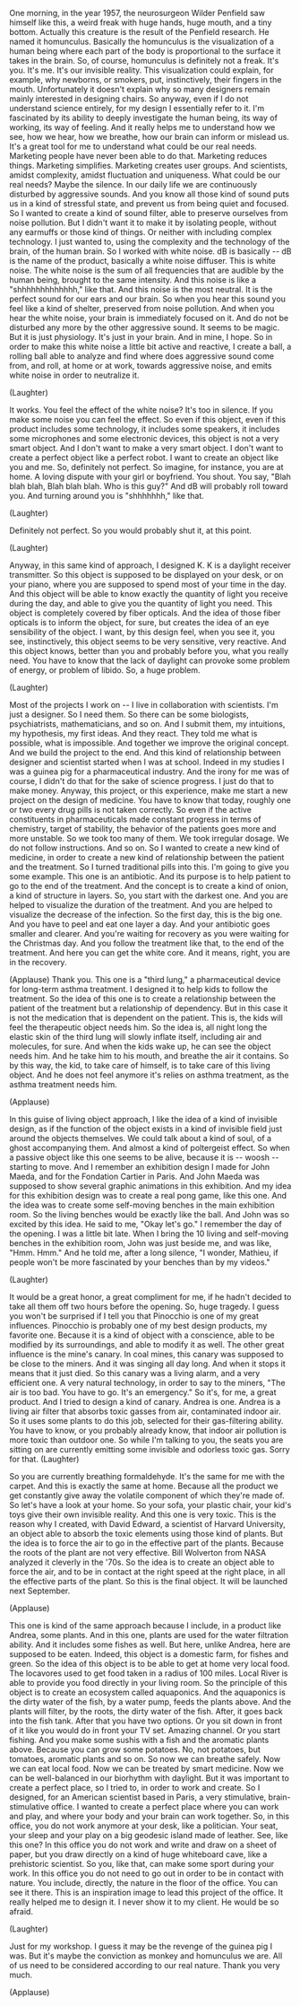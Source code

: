
One morning, in the year 1957,
the neurosurgeon Wilder Penfield
saw himself like this,
a weird freak with huge hands,
huge mouth,
and a tiny bottom.
Actually this creature
is the result of the Penfield research.
He named it homunculus.
Basically the homunculus is
the visualization of a human being
where each part of the body is proportional
to the surface it takes in the brain.
So, of course, homunculus is definitely not a freak.
It&#39;s you. It&#39;s me.
It&#39;s our invisible reality.
This visualization could explain, for example,
why newborns, or smokers,
put, instinctively, their fingers in the mouth.
Unfortunately it doesn&#39;t explain why
so many designers remain mainly interested
in designing chairs.
So anyway, even if I do not understand science entirely,
for my design I essentially refer to it.
I&#39;m fascinated by its ability to
deeply investigate the human being,
its way of working, its way of feeling.
And it really helps me to understand
how we see, how we hear,
how we breathe, how our brain can inform or mislead us.
It&#39;s a great tool for me
to understand what could be our real needs.
Marketing people have never been able to do that.
Marketing reduces things. Marketing simplifies.
Marketing creates user groups.
And scientists, amidst complexity,
amidst fluctuation and uniqueness.
What could be our real needs?
Maybe the silence.
In our daily life we are continuously disturbed by
aggressive sounds.
And you know all those kind of sound puts us
in a kind of stressful state,
and prevent us from being quiet and focused.
So I wanted to create a kind of
sound filter,
able to preserve ourselves from noise pollution.
But I didn&#39;t want it to make it by
isolating people, without any earmuffs
or those kind of things.
Or neither with including complex technology.
I just wanted to, using the complexity
and the technology of the brain, of the human brain.
So I worked with white noise.
dB is basically --
dB is the name of the product,
basically a white noise diffuser.
This is white noise.
The white noise is the sum of all frequencies
that are audible by the human being,
brought to the same intensity.
And this noise is like a &quot;shhhhhhhhhhhhh,&quot; like that.
And this noise is the most neutral.
It is the perfect sound for our ears and our brain.
So when you hear this sound
you feel like a kind of shelter,
preserved from noise pollution.
And when you hear the white noise, your brain is immediately focused on it.
And do not be disturbed any more by the other aggressive sound.
It seems to be magic.
But it is just physiology. It&#39;s just in your brain.
And in mine, I hope.
So in order to make this white noise
a little bit active and reactive,
I create a ball, a rolling ball
able to analyze and find
where does aggressive sound come from,
and roll, at home or at work,
towards aggressive noise,
and emits white noise in order to neutralize it.

(Laughter)

It works.
You feel the effect of the white noise?
It&#39;s too in silence.
If you make some noise you can feel the effect.
So even if this object,
even if this product includes some technology,
it includes some speakers, it includes some microphones
and some electronic devices,
this object is not a very smart object.
And I don&#39;t want to make a very smart object.
I don&#39;t want to create a perfect object like a perfect robot.
I want to create an object like you and me.
So, definitely not perfect.
So imagine, for instance, you are at home.
A loving dispute with your girl or boyfriend.
You shout. You say, &quot;Blah blah blah, Blah blah blah. Who is this guy?&quot;
And dB will probably roll toward you.
And turning around you is &quot;shhhhhhh,&quot; like that.

(Laughter)

Definitely not perfect. So you would probably
shut it, at this point.

(Laughter)

Anyway, in this same kind of approach,
I designed K.
K is a daylight receiver transmitter.
So this object is supposed to be displayed on your desk,
or on your piano, where you are supposed
to spend most of your time in the day.
And this object will be
able to know exactly the quantity of light you receive during the day,
and able to give you the quantity of light you need.
This object is completely covered by
fiber opticals.
And the idea of those fiber opticals is to inform the object, for sure,
but creates the idea of an
eye sensibility of the object.
I want, by this design
feel, when you see it,
you see, instinctively,
this object seems to be very sensitive,
very reactive.
And this object knows, better than you
and probably before you, what you really need.
You have to know that the lack of daylight
can provoke some
problem of energy, or problem of libido.
So, a huge problem.

(Laughter)

Most of the projects I work on --
I live in collaboration with scientists.
I&#39;m just a designer. So I need them.
So there can be some biologists,
psychiatrists, mathematicians, and so on.
And I submit them, my intuitions,
my hypothesis, my first ideas.
And they react. They told me what is possible, what is impossible.
And together we improve the original concept.
And we build the project to the end.
And this kind of relationship between designer and scientist
started when I was at school.
Indeed in my studies I was a guinea pig
for a pharmaceutical industry.
And the irony for me was
of course, I didn&#39;t do that for the sake of science progress.
I just do that to make money.
Anyway, this project, or this experience,
make me start a new project on the design of medicine.
You have to know that today, roughly one or two every drug pills
is not taken correctly.
So even if the active constituents
in pharmaceuticals made constant progress
in terms of chemistry, target of stability,
the behavior of the patients
goes more and more unstable.
So we took too many of them.
We took irregular dosage.
We do not follow instructions. And so on.
So I wanted to create a
new kind of medicine,
in order to create a new kind of relationship
between the patient and the treatment.
So I turned traditional pills into this.
I&#39;m going to give you some example.
This one is an antibiotic.
And its purpose is to help patient
to go to the end of the treatment.
And the concept is to
create a kind of onion,
a kind of structure in layers.
So, you start with the darkest one.
And you are helped to visualize the duration of the treatment.
And you are helped to visualize the decrease of the infection.
So the first day, this is the big one.
And you have to peel and eat one layer a day.
And your antibiotic goes smaller and clearer.
And you&#39;re waiting for recovery as you were waiting for the Christmas day.
And you follow the treatment like that,
to the end of the treatment.
And here you can get the white core.
And it means, right, you are in the recovery.

(Applause)
 Thank you.
This one is a &quot;third lung,&quot;
a pharmaceutical device for long-term asthma treatment.
I designed it to help kids to follow the treatment.
So the idea of this one is to create
a relationship between the patient of the treatment
but a relationship of dependency.
But in this case it is not the medication that is dependent on the patient.
This is, the kids will feel
the therapeutic object needs him.
So the idea is, all night long
the elastic skin of the third lung
will slowly inflate itself,
including air and molecules, for sure.
And when the kids wake up,
he can see the object needs him. And he take him to his mouth,
and breathe the air it contains.
So by this way,
the kid, to take care of himself,
is to take care of this living object.
And he does not feel anymore it&#39;s relies on asthma treatment,
as the asthma treatment needs him.

(Applause)

In this guise of living object approach,
I like the idea of a kind of invisible design,
as if the function of the object
exists in a kind of invisible field
just around the objects themselves.
We could talk about a kind of soul,
of a ghost accompanying them.
And almost a kind of poltergeist effect.
So when a passive object like this one seems to be alive,
because it is -- woosh -- starting to move.
And I remember an exhibition design
I made for John Maeda,
and for the Fondation Cartier in Paris.
And John Maeda was supposed to show
several graphic animations in this exhibition.
And my idea for this exhibition design was to create
a real pong game, like this one.
And the idea was to create some self-moving benches
in the main exhibition room.
So the living benches would be exactly like the ball.
And John was so excited by this idea. He said to me, &quot;Okay let&#39;s go.&quot;
I remember the day of the opening.
I was a little bit late.
When I bring the 10 living and self-moving benches
in the exhibition room, John was just beside me,
and was like, &quot;Hmm. Hmm.&quot;
And he told me, after a long silence,
&quot;I wonder, Mathieu, if
people won&#39;t be more fascinated by your benches
than by my videos.&quot;

(Laughter)

It would be a great honor, a great compliment for me,
if he hadn&#39;t decided to take all them off
two hours before the opening.
So, huge tragedy.
I guess you won&#39;t be surprised if I tell you
that Pinocchio is one of my great influences.
Pinocchio is probably one of my best design products, my favorite one.
Because it is a kind of object with a conscience,
able to be modified by its surroundings,
and able to modify it as well.
The other great influence is the mine&#39;s canary.
In coal mines, this canary
was supposed to be close to the miners.
And it was singing all day long. And when it stops it means that it just died.
So this canary was a living alarm,
and a very efficient one.
A very natural technology,
in order to say to the miners,
&quot;The air is too bad. You have to go. It&#39;s an emergency.&quot;
So it&#39;s, for me, a great product.
And I tried to design a kind of canary.
Andrea is one.
Andrea is a living air filter that absorbs toxic gasses
from air, contaminated indoor air.
So it uses some plants to do this job,
selected for their gas-filtering ability.
You have to know, or you probably already know,
that indoor air pollution is more toxic than outdoor one.
So while I&#39;m talking to you,
the seats you are sitting on are currently emitting some
invisible and odorless toxic gas. Sorry for that. 
(Laughter)

So you are currently breathing formaldehyde.
It&#39;s the same for me with the carpet.
And this is exactly the same at home.
Because all the product we get constantly give away
the volatile component of which they&#39;re made of.
So let&#39;s have a look at your home.
So your sofa, your plastic chair,
your kid&#39;s toys
give their own invisible reality. And this one is very toxic.
This is the reason why
I created, with David Edward,
a scientist of Harvard University,
an object able to absorb the toxic elements using those kind of plants.
But the idea is to force
the air to go in the effective part of the plants.
Because the roots of the plant are not very effective.
Bill Wolverton from NASA
analyzed it cleverly in the &#39;70s.
So the idea is to create an object
able to force the air, and to be in contact at the right speed
at the right place, in all the effective parts of the plant.
So this is the final object.
It will be launched next September.

(Applause)

This one is kind of the same approach
because I include, in a product
like Andrea, some plants.
And in this one, plants are used for the water filtration ability.
And it includes some fishes as well.
But here, unlike Andrea,
here are supposed to be eaten.
Indeed, this object is a domestic farm,
for fishes and green.
So the idea of this object
is to be able to get at home
very local food.
The locavores
used to get food
taken in a radius of 100 miles.
Local River is able to provide you
food directly in your living room.
So the principle of this object
is to create an ecosystem
called aquaponics.
And the aquaponics is the dirty water of the fish,
by a water pump, feeds the plants above.
And the plants will filter, by the roots,
the dirty water of the fish.
After, it goes back into the fish tank.
After that you have two options.
Or you sit down in front of it like you would do in front your TV set.
Amazing channel.
Or you start fishing.
And you make some sushis with a fish
and the aromatic plants above.
Because you can grow some potatoes.
No, not potatoes, but tomatoes,
aromatic plants and so on.
So now we can breathe safely.
Now we can eat local food.
Now we can be treated by smart medicine.
Now we can be well-balanced in our biorhythm
with daylight.
But it was important to create a perfect place,
so I tried to,
in order to work and create.
So I designed, for an American scientist based in Paris,
a very stimulative, brain-stimulative office.
I wanted to create a perfect place
where you can work and play,
and where your body and your brain can work together.
So, in this office,
you do not work anymore at your desk, like a politician.
Your seat, your sleep and your play
on a big geodesic island made of leather.
See, like this one?
In this office you do not work and write and draw on a sheet of paper,
but you draw directly on a kind of huge whiteboard cave,
like a prehistoric scientist.
So you, like that, can make some sport during your work.
In this office
you do not need to go out
in order to be in contact with nature.
You include, directly, the nature in the floor of the office.
You can see it there.
This is an inspiration image
to lead this project of the office.
It really helped me to design it.
I never show it to my client. He would be so afraid.

(Laughter)

Just for my workshop.
I guess it may be the revenge of the guinea pig I was.
But it&#39;s maybe the conviction
as monkey and homunculus we are.
All of us need to be considered according to our real nature.
Thank you very much.

(Applause)

